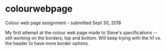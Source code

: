 # colourwebpage
Colour web page assignment - submitted Sept 30, 2018


My first attempt at the colour web page made to Steve's specifications -- still working on the borders, top and bottom. Will keep trying with the h1 vs. the header to have more border options.
